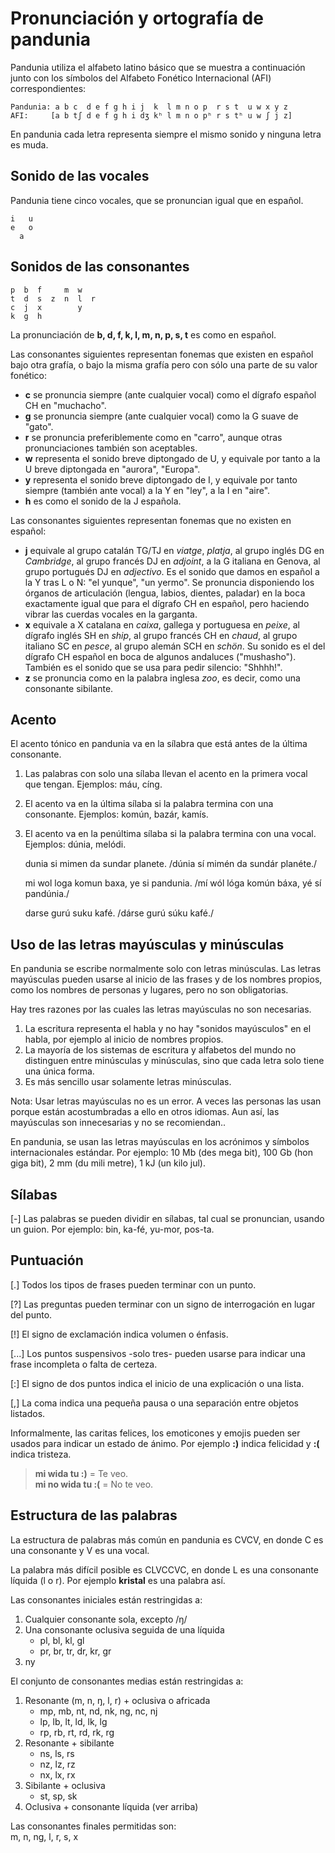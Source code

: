# Pronunciación y ortografía de pandunia

Pandunia utiliza el alfabeto latino básico que se muestra a continuación junto
con los símbolos del Alfabeto Fonético Internacional (AFI) correspondientes:

    Pandunia: a b c  d e f g h i j  k  l m n o p  r s t  u w x y z
    AFI:     [a b tʃ d e f g h i dʒ kʰ l m n o pʰ r s tʰ u w ʃ j z]

En pandunia cada letra representa siempre el mismo sonido y ninguna letra es
muda.

## Sonido de las vocales

Pandunia tiene cinco vocales, que se pronuncian igual que en español.

    i   u
    e   o
      a

## Sonidos de las consonantes

    p  b  f     m  w
    t  d  s  z  n  l  r
    c  j  x        y
    k  g  h

La pronunciación de **b, d, f, k, l, m, n, p, s, t** es como en español.

Las consonantes siguientes representan fonemas que existen en español bajo otra
grafía, o bajo la misma grafía pero con sólo una parte de su valor fonético:

- **c** se pronuncia siempre (ante cualquier vocal) como el dígrafo español CH
  en "muchacho".
- **g** se pronuncia siempre (ante cualquier vocal) como la G suave de "gato".
- **r** se pronuncia preferiblemente como en "carro", aunque otras
  pronunciaciones también son aceptables.
- **w** representa el sonido breve diptongado de U, y equivale por tanto a la U
  breve diptongada en "aurora", "Europa".
- **y** representa el sonido breve diptongado de I, y equivale por tanto
  siempre (también ante vocal) a la Y en "ley", a la I en "aire".
- **h** es como el sonido de la J española.

Las consonantes siguientes representan fonemas que no existen en español:

- **j** equivale al grupo catalán TG/TJ en _viatge_, _platja_, al grupo inglés
  DG en _Cambridge_, al grupo francés DJ en _adjoint_, a la G italiana en
  Genova, al grupo portugués DJ en _adjectivo_. Es el sonido que damos en
  español a la Y tras L o N: "el yunque", "un yermo". Se pronuncia disponiendo
  los órganos de articulación (lengua, labios, dientes, paladar) en la boca
  exactamente igual que para el dígrafo CH en español, pero haciendo vibrar las
  cuerdas vocales en la garganta.
- **x** equivale a X catalana en _caixa_, gallega y portuguesa en _peixe_, al
  dígrafo inglés SH en _ship_, al grupo francés CH en _chaud_, al grupo
  italiano SC en _pesce_, al grupo alemán SCH en _schön_. Su sonido es el del
  dígrafo CH español en boca de algunos andaluces ("mushasho").  También es el
  sonido que se usa para pedir silencio: "Shhhh!".
- **z** se pronuncia como en la palabra inglesa _zoo_, es decir, como una
  consonante sibilante.

## Acento

El acento tónico en pandunia va en la sílabra que está antes de la última
consonante.

1. Las palabras con solo una sílaba llevan el acento en la primera vocal que
   tengan. Ejemplos: máu, cíng.
2. El acento va en la última sílaba si la palabra termina con una consonante.
   Ejemplos: komún, bazár, kamís.
3. El acento va en la penúltima sílaba si la palabra termina con una vocal.
   Ejemplos: dúnia, melódi.

     dunia si mimen da sundar planete.
    /dúnia sí mimén da sundár planéte./

     mi wol loga komun baxa, ye si pandunia.
    /mí wól lóga komún báxa, yé sí pandúnia./

     darse gurú suku kafé.
    /dárse gurú súku kafé./

## Uso de las letras mayúsculas y minúsculas

En pandunia se escribe normalmente solo con letras minúsculas.  Las letras
mayúsculas pueden usarse al inicio de las frases y de los nombres propios, como
los nombres de personas y lugares, pero no son obligatorias.

Hay tres razones por las cuales las letras mayúsculas no son necesarias.

1. La escritura representa el habla y no hay "sonidos mayúsculos" en el habla,
   por ejemplo al inicio de nombres propios.
2. La mayoría de los sistemas de escritura y alfabetos del mundo no distinguen
   entre minúsculas y minúsculas, sino que cada letra solo tiene una única
   forma.
3. Es más sencillo usar solamente letras minúsculas.

Nota: Usar letras mayúsculas no es un error. A veces las personas las usan
porque están acostumbradas a ello en otros idiomas. Aun así, las mayúsculas son
innecesarias y no se recomiendan..

En pandunia, se usan las letras mayúsculas en los acrónimos y símbolos
internacionales estándar. Por ejemplo: 10 Mb (des mega bit), 100 Gb (hon giga
bit), 2 mm (du mili metre), 1 kJ (un kilo jul).

## Sílabas

[-] Las palabras se pueden dividir en sílabas, tal cual se pronuncian, usando
un guion. Por ejemplo: bin, ka-fé, yu-mor, pos-ta.

## Puntuación

[.] Todos los tipos de frases pueden terminar con un punto.

[?] Las preguntas pueden terminar con un signo de interrogación en lugar del punto.

[!] El signo de exclamación indica volumen o énfasis.

[...] Los puntos suspensivos -solo tres- pueden usarse para indicar una frase
incompleta o falta de certeza.

[:] El signo de dos puntos indica el inicio de una explicación o una lista.

[,] La coma indica una pequeña pausa o una separación entre objetos listados.

Informalmente, las caritas felices, los emoticones y emojis pueden ser usados
para indicar un estado de ánimo. Por ejemplo **:)** indica felicidad y **:(**
indica tristeza.

> **mi wida tu :)** = Te veo.  
> **mi no wida tu :(** = No te veo.

## Estructura de las palabras

La estructura de palabras más común en pandunia es CVCV, en donde C es una
consonante y V es una vocal.

La palabra más difícil posible es CLVCCVC, en donde L es una consonante líquida
(l o r). Por ejemplo **kristal** es una palabra así.

Las consonantes iniciales están restringidas a:

1. Cualquier consonante sola, excepto /ŋ/
2. Una consonante oclusiva seguida de una líquida
    - pl, bl, kl, gl
    - pr, br, tr, dr, kr, gr
3. ny

El conjunto de consonantes medias están restringidas a:

1. Resonante (m, n, ŋ, l, r) + oclusiva o africada
    - mp, mb, nt, nd, nk, ng, nc, nj
    - lp, lb, lt, ld, lk, lg
    - rp, rb, rt, rd, rk, rg
2. Resonante + sibilante
    - ns, ls, rs
    - nz, lz, rz
    - nx, lx, rx
3. Sibilante + oclusiva
    - st, sp, sk
4. Oclusiva + consonante líquida (ver arriba)

Las consonantes finales permitidas son:  
m, n, ng, l, r, s, x

